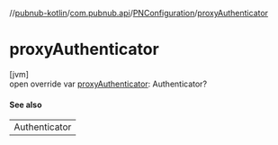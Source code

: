 //[pubnub-kotlin](../../../index.md)/[com.pubnub.api](../index.md)/[PNConfiguration](index.md)/[proxyAuthenticator](proxy-authenticator.md)

# proxyAuthenticator

[jvm]\
open override var [proxyAuthenticator](proxy-authenticator.md): Authenticator?

#### See also

| |
|---|
| Authenticator |
